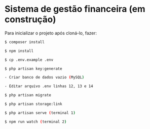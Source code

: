 # Sistema de gestão financeira (em construção)

Para inicializar o projeto após cloná-lo, fazer:

```bash
$ composer install

$ npm install

$ cp .env.example .env

$ php artisan key:generate

- Criar banco de dados vazio (MySQL)

- Editar arquivo .env linhas 12, 13 e 14

$ php artisan migrate

$ php artisan storage:link

$ php artisan serve (terminal 1)

$ npm run watch (terminal 2)
```